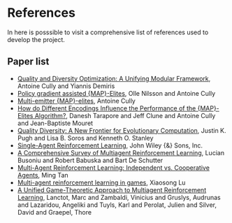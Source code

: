 
# References
In here is posssible to visit a comprehensive list of references used to develop the project.

## Paper list 
- [Quality and Diversity Optimization: A Unifying Modular Framework](https://doi.org/10.1109%2Ftevc.2017.2704781), Antoine Cully and Yiannis Demiris 
- [Policy gradient assisted {MAP}-Elites](https://doi.org/10.1145%2F3449639.3459304), Olle Nilsson and Antoine Cully
- [Multi-emitter {MAP}-elites](https://doi.org/10.1145%2F3449639.3459326), Antoine Cully
- [How do Different Encodings Influence the Performance of the {MAP}-Elites Algorithm?](https://doi.org/10.1145%2F2908812.2908875), Danesh Tarapore and Jeff Clune and Antoine Cully and Jean-Baptiste Mouret
- [Quality Diversity: A New Frontier for Evolutionary Computation](https://doi.org/10.3389%2Ffrobt.2016.00040), Justin K. Pugh and Lisa B. Soros and Kenneth O. Stanley
- [Single-Agent Reinforcement Learning](https://doi.org/10.1002%2F9781118884614.ch2), John Wiley {\&} Sons, Inc.
- [A Comprehensive Survey of Multiagent Reinforcement Learning](https://doi.org/10.1109%2Ftsmcc.2007.913919), Lucian Busoniu and Robert Babuska and Bart De Schutter
- [Multi-Agent Reinforcement Learning: Independent vs. Cooperative Agents](https://doi.org/10.1016%2Fb978-1-55860-307-3.50049-6), Ming Tan
- [Multi-agent reinforcement learning in games](https://doi.org/10.22215%2Fetd%2F2012-09679), Xiaosong Lu 
- [A Unified Game-Theoretic Approach to Multiagent Reinforcement Learning](https://proceedings.neurips.cc/paper_files/paper/2017/file/3323fe11e9595c09af38fe67567a9394-Paper.pdf), Lanctot, Marc and Zambaldi, Vinicius and Gruslys, Audrunas and Lazaridou, Angeliki and Tuyls, Karl and Perolat, Julien and Silver, David and Graepel, Thore

